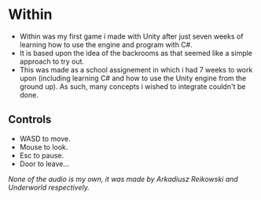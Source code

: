 # Within
- Within was my first game i made with Unity after just seven weeks of learning how to use the engine and program with C#.
- It is based upon the idea of the backrooms as that seemed like a simple approach to try out.
- This was made as a school assignement in which i had 7 weeks to work upon (including learning C# and how to use the Unity engine from the ground up). As such, many concepts i wished to integrate couldn't be done.

## Controls
- WASD to move.
- Mouse to look.
- Esc to pause.
- Door to leave...

*None of the audio is my own, it was made by Arkadiusz Reikowski and Underworld respectively.*
